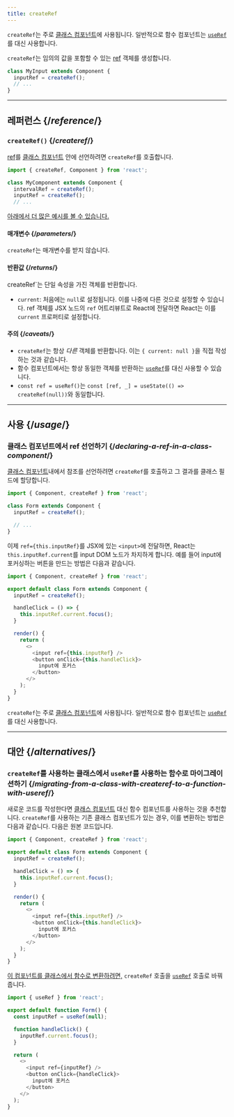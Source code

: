 ```yaml
---
title: createRef
---
```


<Pitfall>

`createRef`는 주로 [클래스 컴포넌트](/reference/react/Component)에 사용됩니다. 일반적으로 함수 컴포넌트는 [`useRef`](/reference/react/useRef)를 대신 사용합니다.

</Pitfall>

<Intro>

`createRef`는 임의의 값을 포함할 수 있는 [ref](/learn/referencing-values-with-refs) 객체를 생성합니다.

```js
class MyInput extends Component {
  inputRef = createRef();
  // ...
}
```

</Intro>

<InlineToc />

---

## 레퍼런스 {/*reference*/}

### `createRef()` {/*createref*/}

[ref](/learn/referencing-values-with-refs)를 [클래스 컴포넌트](/reference/react/Component) 안에 선언하려면 `createRef`를 호출합니다.

```js
import { createRef, Component } from 'react';

class MyComponent extends Component {
  intervalRef = createRef();
  inputRef = createRef();
  // ...
```

[아래에서 더 많은 예시를 볼 수 있습니다.](#usage)

#### 매개변수 {/*parameters*/}

`createRef`는 매개변수를 받지 않습니다.

#### 반환값 {/*returns*/}

createRef`는 단일 속성을 가진 객체를 반환합니다.

* `current`: 처음에는 `null`로 설정됩니다. 이를 나중에 다른 것으로 설정할 수 있습니다. ref 객체를 JSX 노드의 `ref` 어트리뷰트로 React에 전달하면 React는 이를 `current` 프로퍼티로 설정합니다.

#### 주의 {/*caveats*/}

* `createRef`는 항상 *다른* 객체를 반환합니다. 이는 `{ current: null }`을 직접 작성하는 것과 같습니다.
* 함수 컴포넌트에서는 항상 동일한 객체를 반환하는 [`useRef`](/reference/react/useRef)를 대신 사용할 수 있습니다.
* `const ref = useRef()`는 `const [ref, _] = useState(() => createRef(null))`와 동일합니다.

---

## 사용 {/*usage*/}

### 클래스 컴포넌트에서 ref 선언하기 {/*declaring-a-ref-in-a-class-component*/}

 [클래스 컴포넌트](/reference/react/Component)내에서 참조를 선언하려면 `createRef`를 호출하고 그 결과를 클래스 필드에 할당합니다.

```js {4}
import { Component, createRef } from 'react';

class Form extends Component {
  inputRef = createRef();

  // ...
}
```

이제 `ref={this.inputRef}`를 JSX에 있는 `<input>`에 전달하면, React는 `this.inputRef.current`를 input DOM 노드가 차지하게 합니다. 예를 들어 input에 포커싱하는 버튼을 만드는 방법은 다음과 같습니다.

<Sandpack>

```js
import { Component, createRef } from 'react';

export default class Form extends Component {
  inputRef = createRef();

  handleClick = () => {
    this.inputRef.current.focus();
  }

  render() {
    return (
      <>
        <input ref={this.inputRef} />
        <button onClick={this.handleClick}>
          input에 포커스
        </button>
      </>
    );
  }
}
```

</Sandpack>

<Pitfall>

`createRef`는 주로 [클래스 컴포넌트](/reference/react/Component)에 사용됩니다. 일반적으로 함수 컴포넌트는 [`useRef`](/reference/react/useRef)를 대신 사용합니다.

</Pitfall>

---

## 대안 {/*alternatives*/}

### `createRef`를 사용하는 클래스에서 `useRef`를 사용하는 함수로 마이그레이션하기 {/*migrating-from-a-class-with-createref-to-a-function-with-useref*/}

새로운 코드를 작성한다면 [클래스 컴포넌트](/reference/react/Component) 대신 함수 컴포넌트를 사용하는 것을 추천합니다. `createRef`를 사용하는 기존 클래스 컴포넌트가 있는 경우, 이를 변환하는 방법은 다음과 같습니다. 다음은 원본 코드입니다.

<Sandpack>

```js
import { Component, createRef } from 'react';

export default class Form extends Component {
  inputRef = createRef();

  handleClick = () => {
    this.inputRef.current.focus();
  }

  render() {
    return (
      <>
        <input ref={this.inputRef} />
        <button onClick={this.handleClick}>
          input에 포커스
        </button>
      </>
    );
  }
}
```

</Sandpack>

[이 컴포넌트를 클래스에서 함수로 변환하려면,](/reference/react/Component#alternatives) `createRef` 호출을 [`useRef`](/reference/react/useRef) 호출로 바꿔줍니다.

<Sandpack>

```js
import { useRef } from 'react';

export default function Form() {
  const inputRef = useRef(null);

  function handleClick() {
    inputRef.current.focus();
  }

  return (
    <>
      <input ref={inputRef} />
      <button onClick={handleClick}>
        input에 포커스
      </button>
    </>
  );
}
```

</Sandpack>
